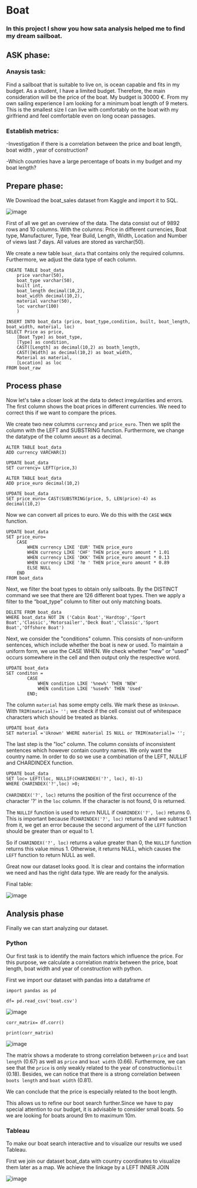 # Boat
### In this project I show you how sata analysis helped me to find my dream sailboat.

## ASK phase:

### Anaysis task:
Find a sailboat that is suitable to live on, is ocean capable and fits in my budget.
As a student, I have a limited budget. Therefore, the main consideration will be the price of the boat. My budget is 30000 €.
From my own sailing experience I am looking for a minimum boat length of 9 meters. This is the smallest size I can live with comfortably on the boat with my girlfriend and feel comfortable even on long ocean passages.

### Establish metrics:
-Investigation if there is a correlation between the price and boat length, boat width , year of construction?

-Which countries have a large percentage of boats in my budget and my boat length? 

## Prepare phase:
We Download the boat_sales dataset from Kaggle and import it to SQL.


![image](https://user-images.githubusercontent.com/94685505/224360118-23534327-21d6-4048-81cb-f86b9d7cf23a.png)


First of all we get an overview of the data. The data consist out of 9892 rows and 10 columns. 
With the columns: Price in different currencies, Boat type, Manufacturer, Type, Year Build, Length, Width, Location and Number of views last 7 days.
All values are stored as varchar(50).

We create a new table `boat_data` that contains only the required columns. Furthermore, we adjust the data type of each column.

```
CREATE TABLE boat_data
	price varchar(50),
	boat_type varchar(50),
	built int,
	boat_length decimal(10,2),
	boat_width decimal(10,2),
	material varchar(50),
	loc varchar(100)
	)
```
```
INSERT INTO boat_data (price, boat_type,condition, built, boat_length, boat_width, material, loc)
SELECT Price as price,
	[Boat Type] as boat_type,
	[Type] as condition,
	CAST([Length] as decimal(10,2) as boath_length,
	CAST([Width] as decimal(10,2) as boat_width,
	Material as material,
	[Location] as loc
FROM boat_raw
```

## Process phase

Now let's take a closer look at the data to detect irregularities and errors.
The first column shows the boat prices in different currencies. We need to correct this if we want to compare the prices.

We create two new columns `currency` and `price_euro`. Then we split the column with the LEFT and SUBSTRING function. Furthermore, we change the datatype of the column `amount` as a decimal.

```
ALTER TABLE boat_data
ADD currency VARCHAR(3)

UPDATE boat_data
SET currency= LEFT(price,3)
```
```
ALTER TABLE boat_data
ADD price_euro decimal(10,2)

UPDATE boat_data
SET price_euro= CAST(SUBSTRING(price, 5, LEN(price)-4) as decimal(10,2)
```
Now we can convert all prices to euro. We do this with the `CASE` `WHEN` function.

```
UPDATE boat_data
SET price_euro=
	CASE	
		WHEN currency LIKE 'EUR' THEN price_euro
		WHEN currency LIKE 'CHF' THEN price_euro amount * 1.01
		WHEN currency LIKE 'DKK' THEN price_euro amount * 0.13
		WHEN currency LIKE '?œ ' THEN price_euro amount * 0.89
		ELSE NULL
	END 
FROM boat_data
```

Next, we filter the boat types to obtain only sailboats. By the DISTINCT command we see that there are 126 different boat types.
Then we apply a filter to the “boat_type” column to filter out only matching boats.

```
DELETE FROM boat_data
WHERE boat_data NOT IN ('Cabin Boat','Hardtop','Sport Boat','Classic','Motorsailer','Deck Boat','Classic','Sport Boat','Offshore Boat')
```
Next, we consider the "conditions" column. This consists of non-uniform sentences, which include whether the boat is new or used.
To maintain a uniform form, we use the CASE WHEN. We check whether "new" or "used" occurs somewhere in the cell and then output only the respective word.

```
UPDATE boat_data
SET conditon =
		CASE
			WHEN condition LIKE '%new%' THEN 'NEW'
			WHEN condition LIKE '%used%' THEN 'Used'
		END;
```

The column `material` has some empty cells. We mark these as `Unknown`. 
With `TRIM(material)= '';` we check if the cell consist out of whitespace characters which should be treated as blanks.

```
UPDATE boat_data
SET material ='Uknown' WHERE material IS NULL or TRIM(material)= '';
```

The last step is the "loc" column. The column consists of inconsistent sentences which however contain country names. We only want the country name.
In order to do so we use a combination of the LEFT, NULLIF and CHARDINDEX function.
```
UPDATE boat_data
SET loc= LEFT(loc, NULLIF(CHARINDEX('?', loc), 0)-1)
WHERE CHARINDEX('?',loc) >0;
```
`CHARINDEX('?', loc)` returns the position of the first occurrence of the character '?' in the `loc` column. If the character is not found, 0 is returned.

The `NULLIF` function is used to return NULL if `CHARINDEX('?', loc)` returns 0. This is important because if`CHARINDEX('?', loc)` returns 0 and we subtract 1 from it, we get an error because the second argument of the `LEFT` function should be greater than or equal to 1.

So if `CHARINDEX('?', loc)` returns a value greater than 0, the `NULLIF` function returns this value minus 1. Otherwise, it returns NULL, which causes the `LEFT` function to return NULL as well.

Great now our dataset looks good. It is clear and contains the information we need and has the right data type. We are ready for the analysis.

Final table: 

![image](https://user-images.githubusercontent.com/94685505/224369990-5a307440-6f5b-49e5-807c-c316993d1c44.png)

## Analysis phase

Finally we can start analyzing our dataset. 

### Python

Our first task is to identify the main factors which influence the price. 
For this purpose, we calculate a correlation matrix between the price, boat length, boat width and year of construction with python.

First we import our dataset with pandas into a dataframe `df`
```
import pandas as pd

df= pd.read_csv('boat.csv')
```
![image](https://user-images.githubusercontent.com/94685505/224372463-21b38244-fbd6-40a4-8d3b-fdd5ada3578b.png)

```
corr_matrix= df.corr()

print(corr_matrix)
```
![image](https://user-images.githubusercontent.com/94685505/224372941-c584e349-e1c9-4028-9e7e-67487ba3f41a.png)

The matrix shows a moderate to strong correlation between `price` and `boat length` (0.67) as well as `price` and `boat width` (0.66). Furthermore, we can see that the `price` is only weakly related to the year of construction`built` (0.18). Besides, we can notice that there is a strong correlation between `boots length` and `boat width` (0.81).

We can conclude that the price is especially related to the boot length. 

This allows us to refine our boot search further.Since we have to pay special attention to our budget, it is advisable to consider small boats. So we are looking for boats around 9m to maximum 10m.

### Tableau

To make our boat search interactive and to visualize our results we used Tableau.

First we join our dataset boat_data with country coordinates to visualize them later as a map. We achieve the linkage by a LEFT INNER JOIN 

![image](https://user-images.githubusercontent.com/94685505/224379987-d8078baa-41a5-4f5e-9075-07ed56b94a85.png)













		



